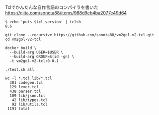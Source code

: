 Tclでかんたんな自作言語のコンパイラを書いた  
https://qiita.com/sonota88/items/988d9cb4ba2077c49d64

```
$ echo 'puts $tcl_version' | tclsh
8.6
```

```
git clone --recursive https://github.com/sonota88/vm2gol-v2-tcl.git
cd vm2gol-v2-tcl

docker build \
  --build-arg USER=$USER \
  --build-arg GROUP=$(id -gn) \
  -t vm2gol-v2-tcl:0.0.1 .

./test.sh all
```

```
wc -l *.tcl lib/*.tcl
  381 codegen.tcl
  129 lexer.tcl
  438 parser.tcl
  109 lib/json.tcl
   42 lib/types.tcl
   92 lib/utils.tcl
 1191 total
```
